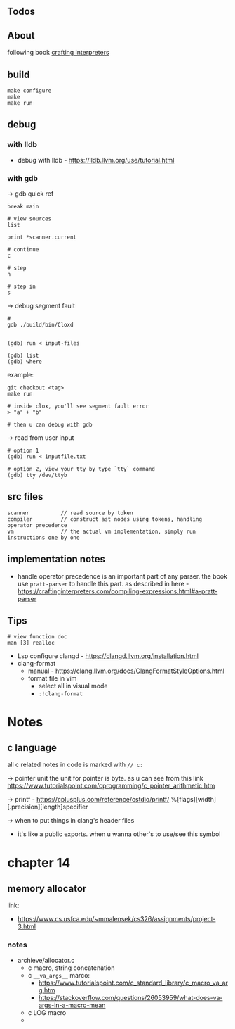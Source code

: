 



## Todos



## About

following book [crafting interpreters](https://craftinginterpreters.com/contents.html)


## build

```
make configure
make 
make run
```


## debug

### with lldb
* debug with lldb - https://lldb.llvm.org/use/tutorial.html

### with gdb
-> gdb quick ref
```
break main

# view sources
list 

print *scanner.current

# continue
c

# step
n

# step in
s

```

-> debug segment fault

```
# 
gdb ./build/bin/Cloxd
                

(gdb) run < input-files

(gdb) list
(gdb) where
```

example:
```
git checkout <tag>
make run

# inside clox, you'll see segment fault error 
> "a" + "b"

# then u can debug with gdb
```

-> read from user input
```
# option 1
(gdb) run < inputfile.txt

# option 2, view your tty by type `tty` command
(gdb) tty /dev/ttyb
```

## src files

```
scanner          // read source by token
compiler         // construct ast nodes using tokens, handling operator precedence
vm               // the actual vm implementation, simply run instructions one by one
```


## implementation notes

* handle operator precedence is an important part of any parser. the book use `pratt-parser` to handle this part. as described in here - https://craftinginterpreters.com/compiling-expressions.html#a-pratt-parser


## Tips

```
# view function doc
man [3] realloc
```

* Lsp configure clangd - https://clangd.llvm.org/installation.html
* clang-format
    * manual - https://clang.llvm.org/docs/ClangFormatStyleOptions.html
    * format file in vim
        * select all in visual mode
        * `:!clang-format`



# Notes

## c language

all c related notes in code is marked with `// c:`

-> pointer unit
the unit for pointer is byte. as u can see from this link https://www.tutorialspoint.com/cprogramming/c_pointer_arithmetic.htm

-> printf - https://cplusplus.com/reference/cstdio/printf/
%[flags][width][.precision][length]specifier


-> when to put things in clang's header files
* it's like a public exports. when u wanna other's to use/see this symbol

# chapter 14

## memory allocator
    
link:
* https://www.cs.usfca.edu/~mmalensek/cs326/assignments/project-3.html


### notes
* archieve/allocator.c
    * c macro, string concatenation
    * c `__va_args__` marco: 
        * https://www.tutorialspoint.com/c_standard_library/c_macro_va_arg.htm
        * https://stackoverflow.com/questions/26053959/what-does-va-args-in-a-macro-mean
    * c LOG macro
    * 
    